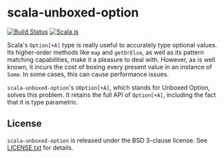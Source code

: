 # scala-unboxed-option

[![Build Status](https://travis-ci.org/sjrd/scala-unboxed-option.svg?branch=master)](https://travis-ci.org/sjrd/scala-unboxed-option)
[![Scala.js](https://www.scala-js.org/assets/badges/scalajs-0.6.13.svg)](https://www.scala-js.org)

Scala's `Option[+A]` type is really useful to accurately type optional values.
Its higher-order methods like `map` and `getOrElse`, as well as its pattern
matching capabilities, make it a pleasure to deal with.
However, as is well known, it incurs the cost of boxing every present value in
an instance of `Some`.
In some cases, this can cause performance issues.

`scala-unboxed-option`'s `UOption[+A]`, which stands for Unboxed Option, solves
this problem.
It retains the full API of `Option[+A]`, including the fact that it is type
parametric.

## License

`scala-unboxed-option` is released under the BSD 3-clause license.
See [LICENSE.txt](./LICENSE.txt) for details.
